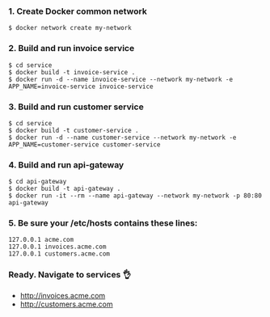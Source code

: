### 1. Create Docker common network
```
$ docker network create my-network
```

### 2. Build and run invoice service
```
$ cd service
$ docker build -t invoice-service . 
$ docker run -d --name invoice-service --network my-network -e APP_NAME=invoice-service invoice-service
```

### 3. Build and run customer service
```
$ cd service
$ docker build -t customer-service .
$ docker run -d --name customer-service --network my-network -e APP_NAME=customer-service customer-service
```

### 4. Build and run api-gateway
```
$ cd api-gateway
$ docker build -t api-gateway .
$ docker run -it --rm --name api-gateway --network my-network -p 80:80 api-gateway
```

### 5. Be sure your /etc/hosts contains these lines:
```
127.0.0.1 acme.com
127.0.0.1 invoices.acme.com
127.0.0.1 customers.acme.com
```

### Ready. Navigate to services 👌

- http://invoices.acme.com
- http://customers.acme.com
